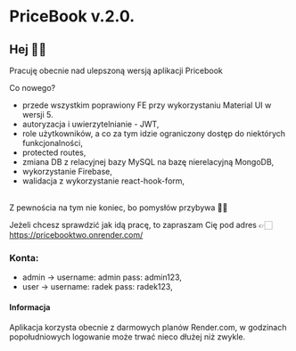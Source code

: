 # PriceBook v.2.0.


## Hej ✌🏻 <br>
Pracuję obecnie nad ulepszoną wersją aplikacji Pricebook

Co nowego? <br>
 - przede wszystkim poprawiony FE przy wykorzystaniu Material UI w wersji 5.
 - autoryzacja i uwierzytelnianie - JWT,
 - role użytkowników, a co za tym idzie ograniczony dostęp do niektórych funkcjonalności,
 - protected routes,
 - zmiana DB z relacyjnej bazy MySQL na bazę nierelacyjną MongoDB,
 - wykorzystanie Firebase,
 - walidacja z wykorzystanie react-hook-form,
 <br>
 Z pewnościa na tym nie koniec, bo pomysłów przybywa 👍🏼
 

Jeżeli chcesz sprawdzić jak idą pracę, to zapraszam Cię pod adres 👉🏻
<url>https://pricebooktwo.onrender.com/</url>
<br>
### Konta: 
   - admin -> username: admin pass: admin123,
   - user  -> username: radek pass: radek123,

#### Informacja

Aplikacja korzysta obecnie z darmowych planów Render.com, w godzinach popołudniowych logowanie może trwać nieco dłużej niż zwykle. 
